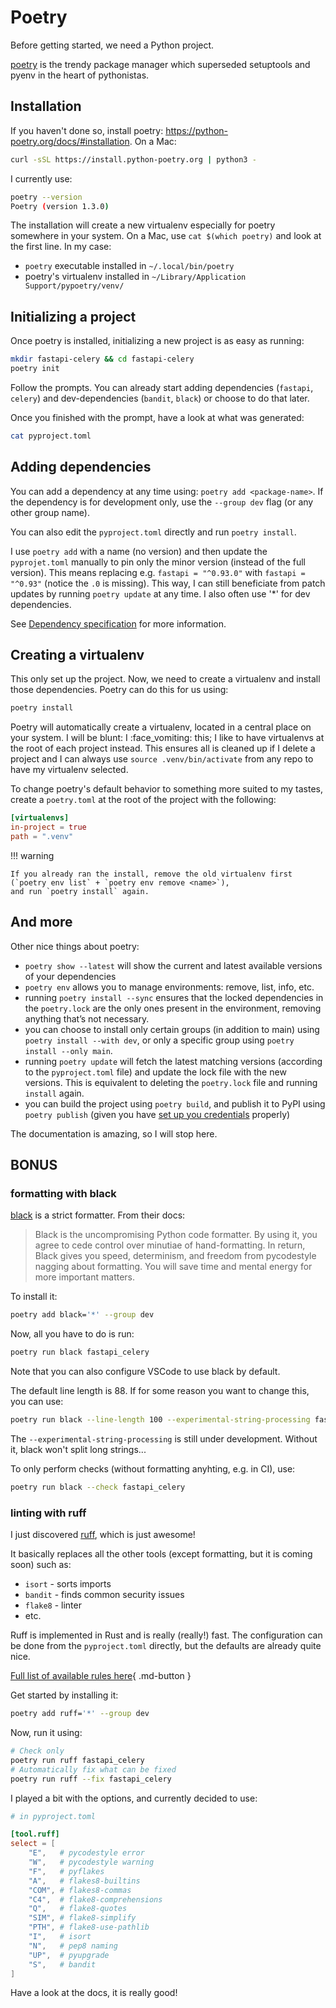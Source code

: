 # Poetry

Before getting started, we need a Python project.

[poetry](https://python-poetry.org) is the trendy package manager
which superseded setuptools and pyenv in the heart of pythonistas.

## Installation

If you haven't done so, install poetry: https://python-poetry.org/docs/#installation.
On a Mac:
```bash
curl -sSL https://install.python-poetry.org | python3 -
```

I currently use:
```bash
poetry --version
Poetry (version 1.3.0)
```

The installation will create a new virtualenv especially for poetry somewhere in your system.
On a Mac, use `cat $(which poetry)` and look at the first line. In my case:

* `poetry` executable installed in `~/.local/bin/poetry`
* poetry's virtualenv installed in `~/Library/Application Support/pypoetry/venv/`

## Initializing a project

Once poetry is installed, initializing a new project is as easy as running:
```bash
mkdir fastapi-celery && cd fastapi-celery
poetry init
```

Follow the prompts. You can already start adding dependencies (`fastapi`, `celery`)
and dev-dependencies (`bandit`, `black`) or choose to do that later.

Once you finished with the prompt, have a look at what was generated:
```bash
cat pyproject.toml
```

## Adding dependencies

You can add a dependency at any time using: `poetry add <package-name>`.
If the dependency is for development only, use the `--group dev` flag (or any other group name).

You can also edit the `pyproject.toml` directly and run `poetry install`.

I use `poetry add` with a name (no version) and then update the `pyprojet.toml`
manually to pin only the minor version (instead of the full version).
This means replacing e.g. `fastapi = "^0.93.0"` with `fastapi = "^0.93"` (notice the `.0` is missing).
This way, I can still beneficiate from patch updates by running `poetry update` at any time.
I also often use '*' for dev dependencies.

See [Dependency specification](https://python-poetry.org/docs/dependency-specification/) for more information.

## Creating a virtualenv

This only set up the project. Now, we need to create a virtualenv and install those dependencies.
Poetry can do this for us using:
```bash
poetry install
```

Poetry will automatically create a virtualenv, located in a central place on your system.
I will be blunt: I :face_vomiting: this; I like to have virtualenvs at the root of each project instead.
This ensures all is cleaned up if I delete a project and I can always use `source .venv/bin/activate`
from any repo to have my virtualenv selected.

To change poetry's default behavior to something more suited to my tastes,
create a `poetry.toml` at the root of the project with the following:
```toml
[virtualenvs]
in-project = true
path = ".venv"
```

!!! warning

    If you already ran the install, remove the old virtualenv first (`poetry env list` + `poetry env remove <name>`),
    and run `poetry install` again.

## And more

Other nice things about poetry:

* `poetry show --latest` will show the current and latest available versions of your dependencies
* `poetry env` allows you to manage environments: remove, list, info, etc.
* running `poetry install --sync` ensures that the locked dependencies in the `poetry.lock` are the only ones
  present in the environment, removing anything that’s not necessary.
* you can choose to install only certain groups (in addition to main) using `poetry install --with dev`, 
  or only a specific group using `poetry install --only main`.
* running `poetry update` will fetch the latest matching versions (according to the `pyproject.toml` file) and update
  the lock file with the new versions. This is equivalent to deleting the `poetry.lock` file and running `install` again.
* you can build the project using `poetry build`, and publish it to PyPI using `poetry publish` (given you have [set up
  you credentials](https://python-poetry.org/docs/repositories/#configuring-credentials) properly)

The documentation is amazing, so I will stop here.

## BONUS

### formatting with black

[black](https://github.com/psf/black) is a strict formatter. From their docs:

> Black is the uncompromising Python code formatter.
> By using it, you agree to cede control over minutiae of hand-formatting.
> In return, Black gives you speed, determinism, and freedom from pycodestyle nagging about formatting.
> You will save time and mental energy for more important matters.

To install it:
```bash
poetry add black='*' --group dev
```

Now, all you have to do is run:
```bash
poetry run black fastapi_celery
```

Note that you can also configure VSCode to use black by default.

The default line length is 88. If for some reason you want to change this, you can use:
```bash
poetry run black --line-length 100 --experimental-string-processing fastapi_celery
```

The `--experimental-string-processing` is still under development. Without it, black won't
split long strings...

To only perform checks (without formatting anyhting, e.g. in CI), use:
```bash
poetry run black --check fastapi_celery
```

### linting with ruff

I just discovered [ruff](https://beta.ruff.rs/docs/), which is just awesome!

It basically replaces all the other tools (except formatting, but it is coming soon) such as:

* `isort` - sorts imports
* `bandit` - finds common security issues
* `flake8` - linter
* etc.

Ruff is implemented in Rust and is really (really!) fast. The configuration can be done from the
`pyproject.toml` directly, but the defaults are already quite nice.


[Full list of available rules here](https://beta.ruff.rs/docs/rules/){ .md-button }

Get started by installing it:
```bash
poetry add ruff='*' --group dev
```

Now, run it using:
```bash
# Check only
poetry run ruff fastapi_celery
# Automatically fix what can be fixed
poetry run ruff --fix fastapi_celery
```

I played a bit with the options, and currently decided to use:

```toml
# in pyproject.toml

[tool.ruff]
select = [
    "E",   # pycodestyle error
    "W",   # pycodestyle warning
    "F",   # pyflakes
    "A",   # flakes8-builtins
    "COM", # flakes8-commas
    "C4",  # flake8-comprehensions
    "Q",   # flake8-quotes
    "SIM", # flake8-simplify
    "PTH", # flake8-use-pathlib
    "I",   # isort
    "N",   # pep8 naming
    "UP",  # pyupgrade  
    "S",   # bandit
]
```

Have a look at the docs, it is really good!
